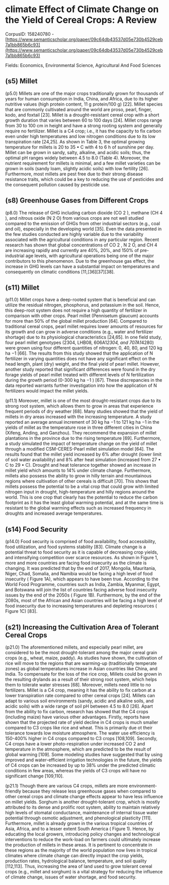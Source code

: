 # climate Effect of Climate Change on the Yield of Cereal Crops: A Review

CorpusID: 158240780 - [https://www.semanticscholar.org/paper/09c64db43537d05e730b4529ceb7a1bb865b6c93](https://www.semanticscholar.org/paper/09c64db43537d05e730b4529ceb7a1bb865b6c93)

Fields: Economics, Environmental Science, Agricultural And Food Sciences

## (s5) Millet
(p5.0) Millets are one of the major crops traditionally grown for thousands of years for human consumption in India, China, and Africa, due to its higher nutritive values (high protein content, 11 g protein/100 g) [22]. Millet species that are commonly cultivated around the world are proso, pearl, finger, kodo, and foxtail [23]. Millet is a drought-resistant cereal crop with a short growth duration that varies between 60 to 100 days [24]. Millet crops range from 30 to 100 cm in height and have a strong rooting system and generally require no fertilizer. Millet is a C4 crop; i.e., it has the capacity to fix carbon even under high temperatures and low nitrogen conditions due to its low transpiration rate [24,25]. As shown in Table 3, the optimal growing temperature for millets is 20 to 35 • C with 4 to 6 h of sunshine per day. Millet can be grown in sandy, salty, alkaline, and acidic soils; thus, the optimal pH ranges widely between 4.5 to 8.0 (Table 4). Moreover, the nutrient requirement for millets is minimal, and a few millet varieties can be grown in soils (sandy loam, slightly acidic soils) with low fertility [26]. Furthermore, most millets are pest free due to their strong disease resistance traits, which could be a key to reducing the use of pesticides and the consequent pollution caused by pesticide use.
## (s8) Greenhouse Gases from Different Crops
(p8.0) The release of GHG including carbon dioxide (CO 2 ), methane (CH 4 ), and nitrous oxide (N 2 O) from various crops are not well studied compared to the emission of GHGs from other industrial sectors (e.g., coal and oil), especially in the developing world [35]. Even the data presented in the few studies conducted are highly variable due to the variability associated with the agricultural conditions in any particular region. Recent research has shown that global concentrations of CO 2 , N 2 O, and CH 4 are increasing rapidly and currently are 40%, 20%, and 150% of pre-industrial age levels, with agricultural operations being one of the major contributors to this phenomenon. Due to the greenhouse gas effect, the increase in GHG levels can have a substantial impact on temperatures and consequently on climatic conditions [11,[36][37][38].
## (s11) Millet
(p11.0) Millet crops have a deep-rooted system that is beneficial and can utilize the residual nitrogen, phosphorus, and potassium in the soil. Hence, this deep-root system does not require a high quantity of fertilizer in comparison with other crops. Pearl millet (Pennisetum glaucum) accounts for more than 50% of the global millet production [64]. Compared to traditional cereal crops, pearl millet requires lower amounts of resources for its growth and can grow in adverse conditions (e.g., water and fertilizer shortage) due to its physiological characteristics [24,65]. In one field study, four pearl millet genotypes (2304, LHB08, 606A1*2304, and 707A1*4280) were grown using four different quantities of nitrogen: 0, 40, 80, and 120 kg ha −1 [66]. The results from this study showed that the application of N fertilizer in varying quantities does not have any significant effect on the head length, plant (dry) weight, and the final yield of pearl millet. However, another study reported that significant differences were found in the dry forage yields of pearl millet treated with different levels of N fertilization during the growth period (0-300 kg ha −1 ) [67]. These discrepancies in the data reported warrants further investigation into how the application of N fertilizers would impact the millet yields.

(p11.1) Moreover, millet is one of the most drought-resistant crops due to its strong root system, which allows them to grow in areas that experience frequent periods of dry weather [68]. Many studies showed that the yield of millets in dry areas increased with the increasing temperature. A study reported an average annual increment of 30 kg ha −1 to 121 kg ha −1 in the yields of millet as the temperature rose in three different cities in China (Xifeng, Anding, and Ganzhou). They recommend the expansion of millet plantations in the province due to the rising temperature [69]. Furthermore, a study simulated the impact of temperature change on the yield of millet through a modified CSM-CERES-Pearl millet simulation model [64]. The results found that the millet yield increased by 6% after drought (lower limit of soil water availability) and 8% after heat simulation (increased from 27 • C to 29 • C). Drought and heat tolerance together showed an increase in millet yield which amounts to 14% under climate change. Furthermore, millets also possess the ability to grow in hilly terrain and mountainous regions where cultivation of other cereals is difficult [70]. This shows that millets possess the potential to be a vital crop that could grow with limited nitrogen input in drought, high-temperature and hilly regions around the world. This is one crop that clearly has the potential to reduce the carbon footprint as it has the least global warming potential, and at the same time is resistant to the global warming effects such as increased frequency in droughts and increased average temperatures.
## (s14) Food Security
(p14.0) Food security is comprised of food availability, food accessibility, food utilization, and food systems stability [83]. Climate change is a potential threat to food security as it is capable of decreasing crop yields, and intensifying competition over scarce resources. As shown in Figure 1, more and more countries are facing food insecurity as the climate is changing. It was predicted that by the end of 2017, Mongolia, Mauritania, Niger, Chad, Somalia, and Namibia would be facing a high level of food insecurity ( Figure 1A), which appears to have been true. According to the World Food Programme, countries such as India, Zambia, Myanmar, Egypt, and Botswana will join the list of countries facing adverse food insecurity issues by the end of the 2050s ( Figure 1B). Furthermore, by the end of the 2080s, most of the African and Asian countries will be facing a high level of food insecurity due to increasing temperatures and depleting resources ( Figure 1C) [83]. 
## (s21) Increasing the Cultivation Area of Tolerant Cereal Crops
(p21.0) The aforementioned millets, and especially pearl millet, are considered to be the most drought-tolerant among the major cereal grain crops (e.g., wheat, maize, paddy). As studies have shown, the cultivation of rice will move to the regions that are warming-up (traditionally temperate zones) as global temperatures increase in Asian countries like China, and India. To compensate for the loss of the rice crop, Millets could be grown in the resulting drylands as a result of their strong root system, which helps them to tolerate water stresses [68]. Moreover, millets need little to no fertilizers. Millet is a C4 crop, meaning it has the ability to fix carbon at a lower transpiration rate compared to other cereal crops [24]. Millets can adapt to various soil environments (sandy, acidic and alkaline soils, and acidic soils) with a wide range of soil pH between 4.5 to 8.0 [26]. Apart from the ability to fix carbon, research has showed that the C4 crops (including maize) have various other advantages. Firstly, reports have shown that the projected rate of yield decline in C4 crops is much smaller compared to C3 crops like rice and wheat. This is primarily due ot their tolerance towards low moisture atmosphere. The water use efficiency is 150-400% higher in C4 crops compared to C3 crops [108,109]. Secondly, C4 crops have a lower photo-respiration under increased CO 2 and temperature in the atmosphere, which are predicted to be the result of global warming [109]. Some modeling studies have suggested that by using improved and water-efficient irrigation technologies in the future, the yields of C4 crops can be increased by up to 38% under the predicted climatic conditions in few areas, whereas the yields of C3 crops will have no significant change [109,110].

(p21.1) Though there are various C4 crops, millets are more environment-friendly because they release less greenhouse gases when compared to other cereal crops and climate change effects appear to have less influence on millet yields. Sorghum is another drought-tolerant crop, which is mostly attributed to its dense and prolific root system, ability to maintain relatively high levels of stomatal conductance, maintenance of internal tissue water potential through osmotic adjustment, and phenological plasticity [111]. Furthermore, millet is already grown in the various tropical countries of Asia, Africa, and to a lesser extent South America ( Figure 1). Hence, by educating the local growers, introducing policy changes and technological interventions to reduce the work-load on farmers could ultimately increase the production of millets in these areas. It is pertinent to concentrate in these regions as the majority of the world population now lives in tropical climates where climate change can directly impact the crop yields, production rates, hydrological balance, temperature, and soil quality [112,113]. Thus, increasing the area of land used to grow tolerant cereal crops (e.g., millet and sorghum) is a vital strategy for reducing the influence of climate change, issues of water shortage, and food security.
